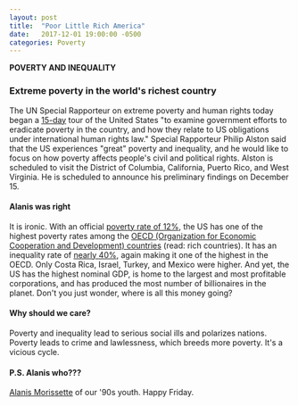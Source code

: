 ```yaml
---
layout: post
title:  "Poor Little Rich America"
date:   2017-12-01 19:00:00 -0500
categories: Poverty
---
```

**POVERTY AND INEQUALITY**

### Extreme poverty in the world's richest country

The UN Special Rapporteur on extreme poverty and human rights today began a [15-day](http://www.ohchr.org/EN/NewsEvents/Pages/DisplayNews.aspx?NewsID=22465&LangID=E) tour of the United States "to examine government efforts to eradicate poverty in the country, and how they relate to US obligations under international human rights law." Special Rapporteur Philip Alston said that the US experiences "great" poverty and inequality, and he would like to focus on how poverty affects people's civil and political rights. Alston is scheduled to visit the District of Columbia, California, Puerto Rico, and West Virginia. He is scheduled to announce his preliminary findings on December 15.

#### Alanis was right

It is ironic. With an official [poverty rate of 12%](https://www.census.gov/newsroom/press-releases/2017/income-povery.html), the US has one of the highest poverty rates among the [OECD (Organization for Economic Cooperation and Development) countries](https://data.oecd.org/inequality/poverty-rate.htm) (read: rich countries). It has an inequality rate of [nearly 40%](https://data.oecd.org/inequality/income-inequality.htm#indicator-chart), again making it one of the highest in the OECD. Only Costa Rica, Israel, Turkey, and Mexico were higher. And yet, the US has the highest nominal GDP, is home to the largest and most profitable corporations, and has produced the most number of billionaires in the planet. Don't you just wonder, where is all this money going?

#### Why should we care?

Poverty and inequality lead to serious social ills and polarizes nations. Poverty leads to crime and lawlessness, which breeds more poverty. It's a vicious cycle.

#### P.S. Alanis who???

[Alanis Morissette](https://www.youtube.com/watch?v=Jne9t8sHpUc) of our '90s youth. Happy Friday.
